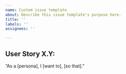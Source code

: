```yaml
---
name: Custom issue template
about: Describe this issue template's purpose here.
title: ''
labels: ''
assignees: ''

---
```


## User Story X.Y:

“As a [persona], I [want to], [so that].”

